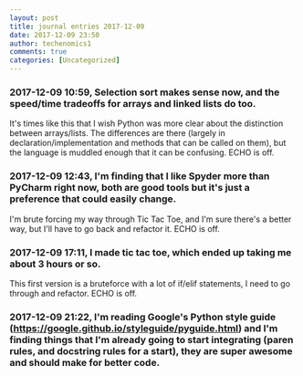```yaml
---
layout: post
title: journal entries 2017-12-09
date: 2017-12-09 23:50
author: techenomics1
comments: true
categories: [Uncategorized]
---
```

### 2017-12-09 10:59, Selection sort makes sense now, and the speed/time tradeoffs for arrays and linked lists do too.  
It's times like this that I wish Python was more clear about the distinction between arrays/lists.  The differences are there (largely in declaration/implementation and methods that can be called on them), but the language is muddled enough that it can be confusing. 
ECHO is off.
### 2017-12-09 12:43, I'm finding that I like Spyder more than PyCharm right now, both are good tools but it's just a preference that could easily change.  
I'm brute forcing my way through Tic Tac Toe, and I'm sure there's a better way, but I'll have to go back and refactor it. 
ECHO is off.
### 2017-12-09 17:11, I made tic tac toe, which ended up taking me about 3 hours or so.  
This first version is a bruteforce with a lot of if/elif statements, I need to go through and refactor. 
ECHO is off.
### 2017-12-09 21:22, I'm reading Google's Python style guide (https://google.github.io/styleguide/pyguide.html) and I'm finding things that I'm already going to start integrating (paren rules, and docstring rules for a start), they are super awesome and should make for better code.   
